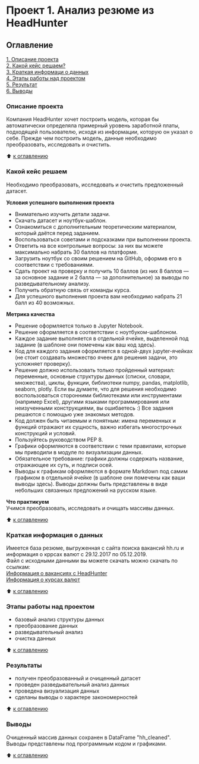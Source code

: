 # Проект 1. Анализ резюме из HeadHunter


## Оглавление
[1. Описание проекта](https://github.com/alvi-shmakov/IDE/tree/main/PROJECT-1_%D0%90%D0%BD%D0%B0%D0%BB%D0%B8%D0%B7%20%D1%80%D0%B5%D0%B7%D1%8E%D0%BC%D0%B5%20%D0%B8%D0%B7%20HeadHunter#Описание-проекта)  
[2. Какой кейс решаем?](https://github.com/alvi-shmakov/IDE/tree/main/PROJECT-1_%D0%90%D0%BD%D0%B0%D0%BB%D0%B8%D0%B7%20%D1%80%D0%B5%D0%B7%D1%8E%D0%BC%D0%B5%20%D0%B8%D0%B7%20HeadHunter#Какой-кейс-решаем)  
[3. Краткая информаци о данных](https://github.com/alvi-shmakov/IDE/tree/main/PROJECT-1_%D0%90%D0%BD%D0%B0%D0%BB%D0%B8%D0%B7%20%D1%80%D0%B5%D0%B7%D1%8E%D0%BC%D0%B5%20%D0%B8%D0%B7%20HeadHunter#Краткая-информация-о-данных)  
[4. Этапы работы над проектом](https://github.com/alvi-shmakov/IDE/tree/main/PROJECT-1_%D0%90%D0%BD%D0%B0%D0%BB%D0%B8%D0%B7%20%D1%80%D0%B5%D0%B7%D1%8E%D0%BC%D0%B5%20%D0%B8%D0%B7%20HeadHunter#Этапы-работы-над-проектом)  
[5. Результат](https://github.com/alvi-shmakov/IDE/tree/main/PROJECT-1_%D0%90%D0%BD%D0%B0%D0%BB%D0%B8%D0%B7%20%D1%80%D0%B5%D0%B7%D1%8E%D0%BC%D0%B5%20%D0%B8%D0%B7%20HeadHunter#Результаты)  
[6. Выводы](https://github.com/alvi-shmakov/IDE/tree/main/PROJECT-1_%D0%90%D0%BD%D0%B0%D0%BB%D0%B8%D0%B7%20%D1%80%D0%B5%D0%B7%D1%8E%D0%BC%D0%B5%20%D0%B8%D0%B7%20HeadHunter#Выводы)

### Описание проекта
Компания HeadHunter хочет построить модель, которая бы автоматически определяла примерный уровень заработной платы, подходящей пользователю, исходя из информации, которую он указал о себе. Прежде чем построить модель, данные необходимо преобразовать, исследовать и очистить.

:arrow_up: [к оглавлению](https://github.com/alvi-shmakov/IDE/tree/main/PROJECT-1_%D0%90%D0%BD%D0%B0%D0%BB%D0%B8%D0%B7%20%D1%80%D0%B5%D0%B7%D1%8E%D0%BC%D0%B5%20%D0%B8%D0%B7%20HeadHunter#Оглавление)

### Какой кейс решаем
Необходимо преобразовать, исследовать и очистить предложенный датасет.

**Условия успешного выполнения проекта**
- Внимательно изучить детали задачи.
- Скачать датасет и ноутбук-шаблон.
- Ознакомиться с дополнительным теоретическим материалом, который даётся перед заданием.
- Воспользоваться советами и подсказками при выполнении проекта.
- Ответить на все контрольные вопросы: за них вы можете максимально набрать 30 баллов на платформе.
- Загрузить ноутбук со своим решением на GitHub, оформив его в соответствии с требованиями.
- Сдать проект на проверку и получить 10 баллов (из них 8 баллов — за основное задание и 2 балла — за дополнительное) за выводы по разведывательному анализу.
 - Получить обратную связь от команды курса.
 - Для успешного выполнения проекта вам необходимо набрать 21 балл из 40 возможных.

**Метрика качества**  
- Решение оформляется только в Jupyter Notebook.
- Решение оформляется в соответствии с ноутбуком-шаблоном.
- Каждое задание выполняется в отдельной ячейке, выделенной под задание (в шаблоне они помечены как ваш код здесь).
- Код для каждого задания оформляется в одной-двух jupyter-ячейках (не стоит создавать множество ячеек для решения задачи, это усложняет проверку).
- Решение должно использовать только пройденный материал: переменные, основные структуры данных (списки, словари, множества), циклы, функции, библиотеки numpy, pandas, matplotlib, seaborn, plotly. Если вы думаете, что для решения необходимо воспользоваться сторонними библиотеками или инструментами (например Excel), другими языками программирования или неизученными конструкциями, вы ошибаетесь :) Все задания решаются с помощью уже знакомых методов.
- Код должен быть читаемым и понятным: имена переменных и функций отражают их сущность, важно избегать многострочных конструкций и условий.
- Пользуйтесь руководством PEP 8.
- Графики оформляются в соответствии с теми правилами, которые мы приводили в модуле по визуализации данных.
- Обязательное требование: графики должны содержать название, отражающее их суть, и подписи осей.
- Выводы к графикам оформляются в формате Markdown под самим графиком в отдельной ячейке (в шаблоне они помечены как ваши выводы здесь). Выводы должны быть представлены в виде небольших связанных предложений на русском языке.

**Что практикуем**  
Учимся преобразовать, исследовать и очищать массивы данных.

:arrow_up: [к оглавлению](https://github.com/alvi-shmakov/IDE/tree/main/PROJECT-1_%D0%90%D0%BD%D0%B0%D0%BB%D0%B8%D0%B7%20%D1%80%D0%B5%D0%B7%D1%8E%D0%BC%D0%B5%20%D0%B8%D0%B7%20HeadHunter#Оглавление)

### Краткая информация о данных
Имеется база резюме, выгруженная с сайта поиска вакансий hh.ru и информация о кррсах валют с 29.12.2017 по 05.12.2019.  
Файл с исходными данными вы можете скачать можно скачать по ссылкам:  
[Информация о вакансиях с HeadHunter](https://drive.google.com/file/d/1T7BZDj7DdO6Dn7Tf2mlVhK3UtWUqUDUU/view?usp=drive_link)  
[Информация о курсах валют](https://drive.google.com/file/d/1g8jEH52uigTTDL_0dwqMM7MU2xy1-tlW/view?usp=sharing)

:arrow_up: [к оглавлению](https://github.com/alvi-shmakov/IDE/tree/main/PROJECT-1_%D0%90%D0%BD%D0%B0%D0%BB%D0%B8%D0%B7%20%D1%80%D0%B5%D0%B7%D1%8E%D0%BC%D0%B5%20%D0%B8%D0%B7%20HeadHunter#Оглавление)

### Этапы работы над проектом
- базовый анализ структуры данных
- преобразование данных
- разведывательный анализ
- очистка данных

:arrow_up: [к оглавлению](https://github.com/alvi-shmakov/IDE/tree/main/PROJECT-1_%D0%90%D0%BD%D0%B0%D0%BB%D0%B8%D0%B7%20%D1%80%D0%B5%D0%B7%D1%8E%D0%BC%D0%B5%20%D0%B8%D0%B7%20HeadHunter#Оглавление)

### Результаты
- получен преобразованный и очищенный датасет
- проведен разведывательный анализ данных
- проведена визуализация данных
- сделаны выводы о характере закономерностей

:arrow_up: [к оглавлению](https://github.com/alvi-shmakov/IDE/tree/main/PROJECT-1_%D0%90%D0%BD%D0%B0%D0%BB%D0%B8%D0%B7%20%D1%80%D0%B5%D0%B7%D1%8E%D0%BC%D0%B5%20%D0%B8%D0%B7%20HeadHunter#Оглавление)

### Выводы
Очищенный массив данных сохранен в DataFrame "hh_cleaned".  
Выводы представлены под программным кодом и графиками.

:arrow_up: [к оглавлению](https://github.com/alvi-shmakov/IDE/tree/main/PROJECT-1_%D0%90%D0%BD%D0%B0%D0%BB%D0%B8%D0%B7%20%D1%80%D0%B5%D0%B7%D1%8E%D0%BC%D0%B5%20%D0%B8%D0%B7%20HeadHunter#Оглавление)